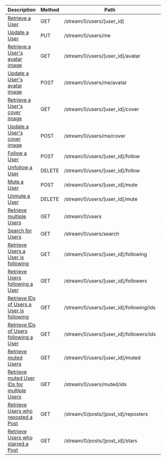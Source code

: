 <table>
    <thead>
        <tr>
            <th width="410">Description</th>
            <th width="80">Method</th>
            <th width="320">Path</th>
            <th width="60">Token</th>
        </tr>
    </thead>
    <tbody>
        <tr>
            <td><a href="/docs/resources/user/lookup/#retrieve-a-user">Retrieve a User</a></td>
            <td>GET</td>
            <td>/stream/0/users/[user_id]</td>
            <td>None</td>
        </tr>
        <tr>
            <td><a href="/docs/resources/user/profile/#update-a-user">Update a User</a></td>
            <td>PUT</td>
            <td>/stream/0/users/me</td>
            <td>User</td>
        </tr>
        <tr>
            <td><a href="/docs/resources/user/profile/#retrieve-a-users-avatar-image">Retrieve a User's avatar image</a></td>
            <td>GET</td>
            <td>/stream/0/users/[user_id]/avatar</td>
            <td>None</td>
        </tr>
        <tr>
            <td><a href="/docs/resources/user/profile/#update-a-users-avatar-image">Update a User's avatar image</a></td>
            <td>POST</td>
            <td>/stream/0/users/me/avatar</td>
            <td>User</td>
        </tr>
        <tr>
            <td><a href="/docs/resources/user/profile/#retrieve-a-users-cover-image">Retrieve a User's cover image</a></td>
            <td>GET</td>
            <td>/stream/0/users/[user_id]/cover</td>
            <td>None</td>
        </tr>
        <tr>
            <td><a href="/docs/resources/user/profile/#update-a-users-cover-image">Update a User's cover image</a></td>
            <td>POST</td>
            <td>/stream/0/users/me/cover</td>
            <td>User</td>
        </tr>
        <tr>
            <td><a href="/docs/resources/user/following/#follow-a-user">Follow a User</a></td>
            <td>POST</td>
            <td>/stream/0/users/[user_id]/follow</td>
            <td>User</td>
        </tr>
        <tr>
            <td><a href="/docs/resources/user/following/#unfollow-a-user">Unfollow a User</a></td>
            <td>DELETE</td>
            <td>/stream/0/users/[user_id]/follow</td>
            <td>User</td>
        </tr>
        <tr>
            <td><a href="/docs/resources/user/muting/#mute-a-user">Mute a User</a></td>
            <td>POST</td>
            <td>/stream/0/users/[user_id]/mute</td>
            <td>User</td>
        </tr>
        <tr>
            <td><a href="/docs/resources/user/muting/#unmute-a-user">Unmute a User</a></td>
            <td>DELETE</td>
            <td>/stream/0/users/[user_id]/mute</td>
            <td>User</td>
        </tr>
        <tr>
            <td><a href="/docs/resources/user/lookup/#retrieve-multiple-users">Retrieve multiple Users</a></td>
            <td>GET</td>
            <td>/stream/0/users</td>
            <td>Any</td>
        </tr>
        <tr>
            <td><a href="/docs/resources/user/lookup/#search-for-users">Search for Users</a></td>
            <td>GET</td>
            <td>/stream/0/users/search</td>
            <td>Any</td>
        </tr>
        <tr>
            <td><a href="/docs/resources/user/following/#list-users-a-user-is-following">Retrieve Users a User is following</a></td>
            <td>GET</td>
            <td>/stream/0/users/[user_id]/following</td>
            <td>User</td>
        </tr>
        <tr>
            <td><a href="/docs/resources/user/following/#list-users-following-a-user">Retrieve Users following a User</a></td>
            <td>GET</td>
            <td>/stream/0/users/[user_id]/followers</td>
            <td>User</td>
        </tr>
        <tr>
            <td><a href="/docs/resources/user/following/#list-user-ids-a-user-is-following">Retrieve IDs of Users a User is following</a></td>
            <td>GET</td>
            <td>/stream/0/users/[user_id]/following/ids</td>
            <td>User</td>
        </tr>
        <tr>
            <td><a href="/docs/resources/user/following/#list-user-ids-following-a-user">Retrieve IDs of Users following a User</a></td>
            <td>GET</td>
            <td>/stream/0/users/[user_id]/followers/ids</td>
            <td>User</td>
        </tr>
        <tr>
            <td><a href="/docs/resources/user/muting/#list-muted-users">Retrieve muted Users</a></td>
            <td>GET</td>
            <td>/stream/0/users/[user_id]/muted</td>
            <td>User</td>
        </tr>
        <tr>
            <td><a href="/docs/resources/user/muting/#retrieve-muted-user-ids-for-multiple-users">Retrieve muted User IDs for multiple Users</a></td>
            <td>GET</td>
            <td>/stream/0/users/muted/ids</td>
            <td>App</td>
        </tr>
        <tr>
            <td><a href="/docs/resources/user/post-interactions/#list-users-who-have-reposted-a-post">Retrieve Users who reposted a Post</a></td>
            <td>GET</td>
            <td>/stream/0/posts/[post_id]/reposters</td>
            <td>Any</td>
        </tr>
        <tr>
            <td><a href="/docs/resources/user/post-interactions/#list-users-who-have-starred-a-post">Retrieve Users who starred a Post</a></td>
            <td>GET</td>
            <td>/stream/0/posts/[post_id]/stars</td>
            <td>Any</td>
        </tr>
    </tbody>
</table>